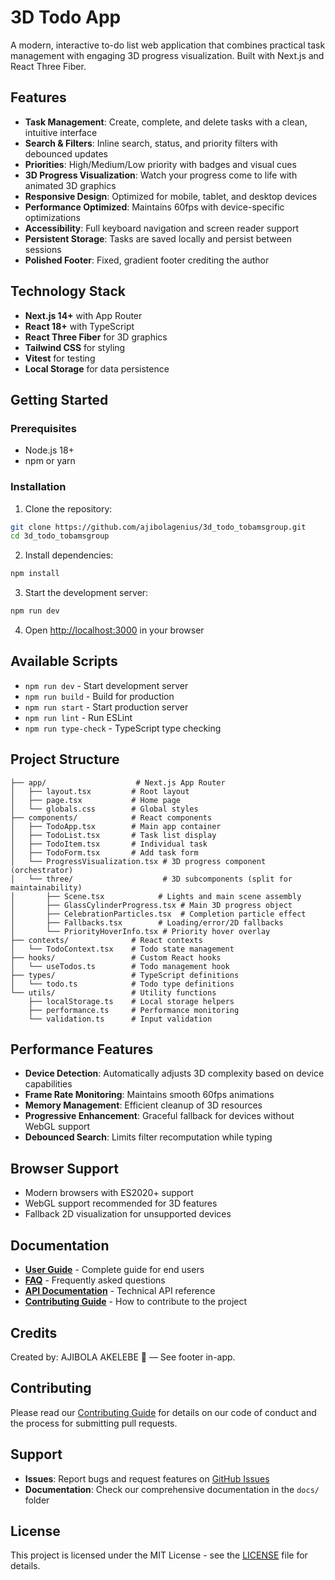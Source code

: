 # 3D Todo App

A modern, interactive to-do list web application that combines practical task management with engaging 3D progress visualization. Built with Next.js and React Three Fiber.

## Features

- **Task Management**: Create, complete, and delete tasks with a clean, intuitive interface
- **Search & Filters**: Inline search, status, and priority filters with debounced updates
- **Priorities**: High/Medium/Low priority with badges and visual cues
- **3D Progress Visualization**: Watch your progress come to life with animated 3D graphics
- **Responsive Design**: Optimized for mobile, tablet, and desktop devices
- **Performance Optimized**: Maintains 60fps with device-specific optimizations
- **Accessibility**: Full keyboard navigation and screen reader support
- **Persistent Storage**: Tasks are saved locally and persist between sessions
- **Polished Footer**: Fixed, gradient footer crediting the author

## Technology Stack

- **Next.js 14+** with App Router
- **React 18+** with TypeScript
- **React Three Fiber** for 3D graphics
- **Tailwind CSS** for styling
- **Vitest** for testing
- **Local Storage** for data persistence

## Getting Started

### Prerequisites

- Node.js 18+
- npm or yarn

### Installation

1. Clone the repository:
```bash
git clone https://github.com/ajibolagenius/3d_todo_tobamsgroup.git
cd 3d_todo_tobamsgroup
```

2. Install dependencies:
```bash
npm install
```

3. Start the development server:
```bash
npm run dev
```

4. Open [http://localhost:3000](http://localhost:3000) in your browser

## Available Scripts

- `npm run dev` - Start development server
- `npm run build` - Build for production
- `npm run start` - Start production server
- `npm run lint` - Run ESLint
- `npm run type-check` - TypeScript type checking

## Project Structure

```
├── app/                    # Next.js App Router
│   ├── layout.tsx         # Root layout
│   ├── page.tsx           # Home page
│   └── globals.css        # Global styles
├── components/            # React components
│   ├── TodoApp.tsx        # Main app container
│   ├── TodoList.tsx       # Task list display
│   ├── TodoItem.tsx       # Individual task
│   ├── TodoForm.tsx       # Add task form
│   └── ProgressVisualization.tsx # 3D progress component (orchestrator)
│   └── three/                    # 3D subcomponents (split for maintainability)
│       ├── Scene.tsx            # Lights and main scene assembly
│       ├── GlassCylinderProgress.tsx # Main 3D progress object
│       ├── CelebrationParticles.tsx  # Completion particle effect
│       ├── Fallbacks.tsx        # Loading/error/2D fallbacks
│       └── PriorityHoverInfo.tsx # Priority hover overlay
├── contexts/              # React contexts
│   └── TodoContext.tsx    # Todo state management
├── hooks/                 # Custom React hooks
│   └── useTodos.ts        # Todo management hook
├── types/                 # TypeScript definitions
│   └── todo.ts            # Todo type definitions
└── utils/                 # Utility functions
    ├── localStorage.ts    # Local storage helpers
    ├── performance.ts     # Performance monitoring
    └── validation.ts      # Input validation
```

## Performance Features

- **Device Detection**: Automatically adjusts 3D complexity based on device capabilities
- **Frame Rate Monitoring**: Maintains smooth 60fps animations
- **Memory Management**: Efficient cleanup of 3D resources
- **Progressive Enhancement**: Graceful fallback for devices without WebGL support
- **Debounced Search**: Limits filter recomputation while typing

## Browser Support

- Modern browsers with ES2020+ support
- WebGL support recommended for 3D features
- Fallback 2D visualization for unsupported devices

## Documentation

- **[User Guide](docs/USER_GUIDE.md)** - Complete guide for end users
- **[FAQ](docs/FAQ.md)** - Frequently asked questions
- **[API Documentation](docs/API.md)** - Technical API reference
- **[Contributing Guide](CONTRIBUTING.md)** - How to contribute to the project

## Credits

Created by: AJIBOLA AKELEBE 🐼 — See footer in-app.

## Contributing

Please read our [Contributing Guide](CONTRIBUTING.md) for details on our code of conduct and the process for submitting pull requests.

## Support

- **Issues**: Report bugs and request features on [GitHub Issues](https://github.com/your-username/3d_todo_tobamsgroup/issues)
- **Documentation**: Check our comprehensive documentation in the `docs/` folder

## License

This project is licensed under the MIT License - see the [LICENSE](LICENSE) file for details.
